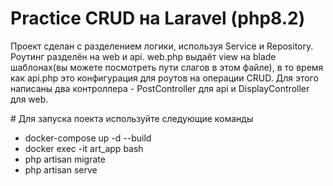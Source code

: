 # Practice CRUD на Laravel (php8.2)
<p>Проект сделан с разделением логики, используя Service и Repository. Роутинг разделён на web и api. web.php выдаёт view на blade шаблонах(вы можете посмотреть пути слагов в этом файле), в то время как api.php это конфигурация для роутов на операции CRUD. Для этого написаны два контроллера - PostController для api и DisplayController для web. </p>
# Для запуска поекта используйте следующие команды
<ul>
  <li>docker-compose up -d --build</li>
  <li>docker exec -it art_app bash</li>
  <li>php artisan migrate</li>
  <li>php artisan serve</li>
</ul>
